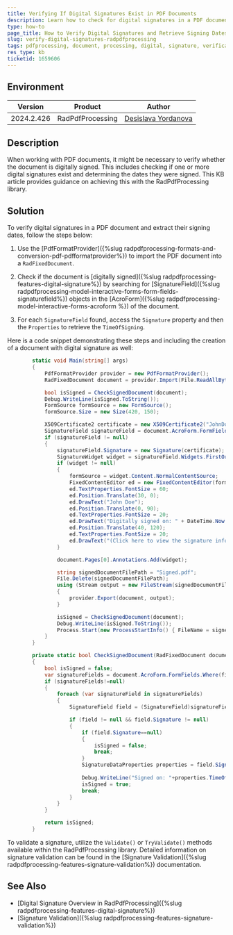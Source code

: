 ```yaml
---
title: Verifying If Digital Signatures Exist in PDF Documents
description: Learn how to check for digital signatures in a PDF document and retrieve their signing dates using RadPdfProcessing.
type: how-to
page_title: How to Verify Digital Signatures and Retrieve Signing Dates in PDFs with RadPdfProcessing
slug: verify-digital-signatures-radpdfprocessing
tags: pdfprocessing, document, processing, digital, signature, verification, sign, date
res_type: kb
ticketid: 1659606
---
```


## Environment

| Version | Product | Author | 
| --- | --- | ---- | 
| 2024.2.426| RadPdfProcessing |[Desislava Yordanova](https://www.telerik.com/blogs/author/desislava-yordanova)| 

## Description

When working with PDF documents, it might be necessary to verify whether the document is digitally signed. This includes checking if one or more digital signatures exist and determining the dates they were signed. This KB article provides guidance on achieving this with the RadPdfProcessing library.

## Solution

To verify digital signatures in a PDF document and extract their signing dates, follow the steps below:

1. Use the [PdfFormatProvider]({%slug radpdfprocessing-formats-and-conversion-pdf-pdfformatprovider%}) to import the PDF document into a `RadFixedDocument`.

2. Check if the document is [digitally signed]({%slug radpdfprocessing-features-digital-signature%}) by searching for [SignatureField]({%slug radpdfprocessing-model-interactive-forms-form-fields-signaturefield%}) objects in the [AcroForm]({%slug radpdfprocessing-model-interactive-forms-acroform %}) of the document. 

3. For each `SignatureField` found, access the `Signature` property and then the `Properties` to retrieve the `TimeOfSigning`.

Here is a code snippet demonstrating these steps and including the creation of a document with digital signature as well:

```csharp
        static void Main(string[] args)
        {
            PdfFormatProvider provider = new PdfFormatProvider();
            RadFixedDocument document = provider.Import(File.ReadAllBytes("unsigned.pdf"));

            bool isSigned = CheckSignedDocument(document);
            Debug.WriteLine(isSigned.ToString());
            FormSource formSource = new FormSource();
            formSource.Size = new Size(420, 150);

            X509Certificate2 certificate = new X509Certificate2("JohnDoe.pfx", "johndoe");
            SignatureField signatureField = document.AcroForm.FormFields.Where(f => f.FieldType == FormFieldType.Signature).FirstOrDefault() as SignatureField;
            if (signatureField != null)
            {
                signatureField.Signature = new Signature(certificate);
                SignatureWidget widget = signatureField.Widgets.FirstOrDefault();
                if (widget != null)
                {
                    formSource = widget.Content.NormalContentSource;
                    FixedContentEditor ed = new FixedContentEditor(formSource);
                    ed.TextProperties.FontSize = 60;
                    ed.Position.Translate(30, 0);
                    ed.DrawText("John Doe");
                    ed.Position.Translate(0, 90);
                    ed.TextProperties.FontSize = 20;
                    ed.DrawText("Digitally signed on: " + DateTime.Now.ToString());
                    ed.Position.Translate(40, 120);
                    ed.TextProperties.FontSize = 20;
                    ed.DrawText("(Click here to view the signature info)");
                }

                document.Pages[0].Annotations.Add(widget);

                string signedDocumentFilePath = "Signed.pdf";
                File.Delete(signedDocumentFilePath);
                using (Stream output = new FileStream(signedDocumentFilePath, FileMode.OpenOrCreate, FileAccess.ReadWrite))
                {
                    provider.Export(document, output);
                }

                isSigned = CheckSignedDocument(document);
                Debug.WriteLine(isSigned.ToString());
                Process.Start(new ProcessStartInfo() { FileName = signedDocumentFilePath, UseShellExecute = true });
            }
        }

        private static bool CheckSignedDocument(RadFixedDocument document)
        {
            bool isSigned = false;
            var signatureFields = document.AcroForm.FormFields.Where(field => field.FieldType == FormFieldType.Signature).ToList();
            if (signatureFields!=null)
            {
                foreach (var signatureField in signatureFields)
                {
                    SignatureField field = (SignatureField)signatureField;

                    if (field != null && field.Signature != null)
                    {
                        if (field.Signature==null)
                        {
                            isSigned = false;
                            break;
                        }
                        SignatureDataProperties properties = field.Signature.Properties;
                                          
                        Debug.WriteLine("Signed on: "+properties.TimeOfSigning.ToString());
                        isSigned = true;
                        break;
                    }
                }
            }

            return isSigned;
        }
```

To validate a signature, utilize the `Validate()` or `TryValidate()` methods available within the RadPdfProcessing library. Detailed information on signature validation can be found in the [Signature Validation]({%slug radpdfprocessing-features-signature-validation%}) documentation.

## See Also

- [Digital Signature Overview in RadPdfProcessing]({%slug radpdfprocessing-features-digital-signature%})
- [Signature Validation]({%slug radpdfprocessing-features-signature-validation%})
